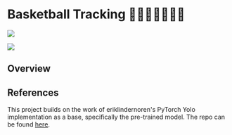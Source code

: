 # Basketball Tracking 🏀⛹🏻‍♀️⛹🏿‍♂️

![](assets/bron.gif)

![](assets/davis.gif)

## Overview

## References

This project builds on the work of eriklindernoren's PyTorch Yolo implementation as a base, specifically the pre-trained model. The repo can be found [here](https://github.com/eriklindernoren/PyTorch-YOLOv3).
